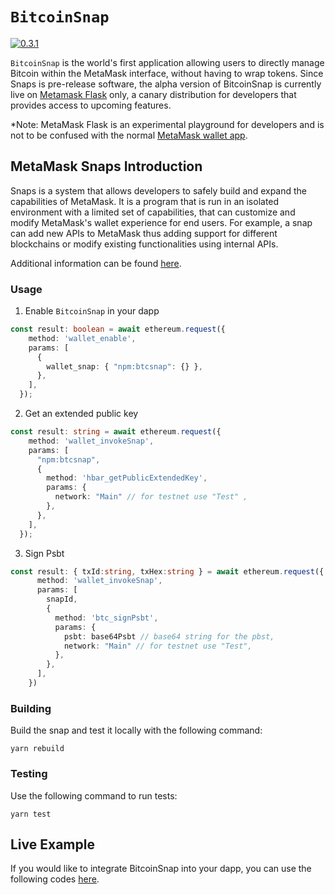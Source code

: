 # `BitcoinSnap`

[![0.3.1](https://badge.fury.io/js/btcsnap.png)](https://badge.fury.io/js/btcsnap)

`BitcoinSnap` is the world's first application allowing users to directly manage Bitcoin within the MetaMask interface, without having to wrap tokens. Since Snaps is pre-release software, the alpha version of BitcoinSnap is currently live on [Metamask Flask](https://metamask.io/flask/) only, a canary distribution for developers that provides access to upcoming features.

*Note: MetaMask Flask is an experimental playground for developers and is not to be confused with the normal [MetaMask wallet app](https://metamask.io/).

## MetaMask Snaps Introduction
Snaps is a system that allows developers to safely build and expand the capabilities of MetaMask. It is a program that is run in an isolated environment with a limited set of capabilities, that can customize and modify MetaMask's wallet experience for end users. For example, a snap can add new APIs to MetaMask thus adding support for different blockchains or modify existing functionalities using internal APIs.

Additional information can be found [here](https://docs.metamask.io/guide/snaps.html).

### Usage

1. Enable `BitcoinSnap` in your dapp

```ts
const result: boolean = await ethereum.request({
    method: 'wallet_enable',
    params: [
      {
        wallet_snap: { "npm:btcsnap": {} },
      },
    ],
  });
```

2. Get an extended public key

```ts
const result: string = await ethereum.request({
    method: 'wallet_invokeSnap',
    params: [
      "npm:btcsnap",
      {
        method: 'hbar_getPublicExtendedKey',
        params: {
          network: "Main" // for testnet use "Test" ,
        },
      },
    ],
  });
```

3. Sign Psbt

```ts
const result: { txId:string, txHex:string } = await ethereum.request({
      method: 'wallet_invokeSnap',
      params: [
        snapId,
        {
          method: 'btc_signPsbt',
          params: {
            psbt: base64Psbt // base64 string for the pbst,
            network: "Main" // for testnet use "Test",
          },
        },
      ],
    })
```


### Building

Build the snap and test it locally with the following command:

```shell
yarn rebuild
```

### Testing

Use the following command to run tests:

```shell
yarn test
```

## Live Example

If you would like to integrate BitcoinSnap into your dapp, you can use the following codes [here](https://github.com/KeystoneHQ/btcsnap/tree/master/packages/example).
